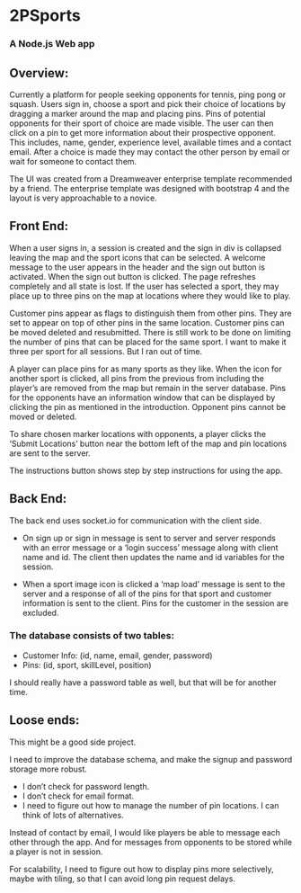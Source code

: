 # 2PSports

### A Node.js Web app

## Overview:

Currently a platform for people seeking opponents for tennis, ping pong or squash.  Users sign in, choose a sport and pick their choice of locations by dragging a marker around the map and placing pins. Pins of potential opponents for their sport of choice are made visible. The user can then click on a pin to get more information about their prospective opponent. This includes, name, gender, experience level, available times and a contact email. After a choice is made they may contact the  other person by email or wait for someone to contact them.

The UI was created from a Dreamweaver enterprise template recommended by a friend. The enterprise template was designed with bootstrap 4 and the layout is very approachable to a novice.

## Front End: 
When a user signs in, a session is created and the sign in div is collapsed leaving the map and the sport icons that can be selected. A welcome message to the user appears in the header and the sign out button is activated. When the sign out button is clicked. The page refreshes completely and all state is lost. If the user has selected a sport, they may place up to three pins on the map at locations where they would like to play.  

Customer pins appear as flags to distinguish them from other pins. They are set to appear on top of other pins in the same location. Customer pins can be moved deleted and resubmitted. There is still work to be done on limiting the number of pins that can be placed for the same sport.  I want to make it three per sport for all sessions. But I ran out of time.

A player can place pins for as many sports as they like. When the icon for another sport is clicked, all pins from the previous from including the player’s are removed from the map but remain in the server database. Pins for the opponents have an information window that can be displayed by clicking the pin as mentioned in the introduction. Opponent pins cannot be moved or deleted.

To share chosen marker locations with opponents, a player clicks the ‘Submit Locations’ button near the bottom left of the map and pin locations are sent to the server. 

The instructions button shows step by step instructions for using the app.

## Back End:
The back end uses socket.io for communication with the client side. 

- On sign up or sign in message is sent to server and server responds with an error message or a ‘login success’ message along with client name and id. The client then updates the name and id variables for the session.

- When a sport image icon is clicked a ‘map load’ message is sent to the server and a response of all of the pins for that sport and customer information is sent to the client. Pins for the customer in the session are excluded.

### The database consists of two tables:

- Customer Info: (id, name, email, gender, password)
- Pins: (id, sport, skillLevel, position)

I should really have a password table as well, but that will be for another time.

## Loose ends:
This might be a good side project. 

I need to improve the database schema, and make the signup and password storage more robust. 
-	I don’t check for password length.
-	I don’t check for email format. 
-	I need to figure out how to manage the number of pin locations. I can think of lots of alternatives.

Instead of contact by email, I would like players be able to message each other through the app. And for messages from opponents to be stored while a player is not in session.

For scalability, I need to figure out how to display pins more selectively, maybe with tiling, so that I can avoid long pin request delays.
